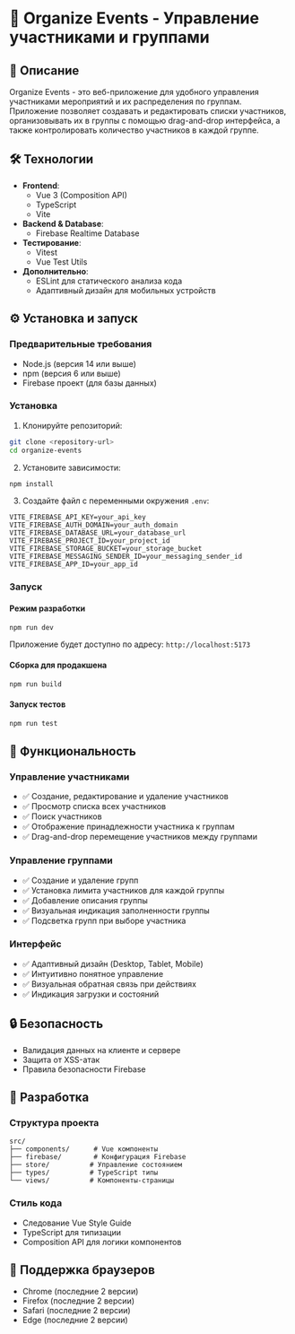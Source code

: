 # 🎯 Organize Events - Управление участниками и группами

## 📝 Описание
Organize Events - это веб-приложение для удобного управления участниками мероприятий и их распределения по группам. Приложение позволяет создавать и редактировать списки участников, организовывать их в группы с помощью drag-and-drop интерфейса, а также контролировать количество участников в каждой группе.

## 🛠 Технологии
- **Frontend**: 
  - Vue 3 (Composition API)
  - TypeScript
  - Vite
- **Backend & Database**: 
  - Firebase Realtime Database
- **Тестирование**:
  - Vitest
  - Vue Test Utils
- **Дополнительно**:
  - ESLint для статического анализа кода
  - Адаптивный дизайн для мобильных устройств

## ⚙️ Установка и запуск

### Предварительные требования
- Node.js (версия 14 или выше)
- npm (версия 6 или выше)
- Firebase проект (для базы данных)

### Установка
1. Клонируйте репозиторий:
```bash
git clone <repository-url>
cd organize-events
```

2. Установите зависимости:
```bash
npm install
```

3. Создайте файл с переменными окружения `.env`:
```env
VITE_FIREBASE_API_KEY=your_api_key
VITE_FIREBASE_AUTH_DOMAIN=your_auth_domain
VITE_FIREBASE_DATABASE_URL=your_database_url
VITE_FIREBASE_PROJECT_ID=your_project_id
VITE_FIREBASE_STORAGE_BUCKET=your_storage_bucket
VITE_FIREBASE_MESSAGING_SENDER_ID=your_messaging_sender_id
VITE_FIREBASE_APP_ID=your_app_id
```

### Запуск

#### Режим разработки
```bash
npm run dev
```
Приложение будет доступно по адресу: `http://localhost:5173`

#### Сборка для продакшена
```bash
npm run build
```

#### Запуск тестов
```bash
npm run test
```

## 🎯 Функциональность

### Управление участниками
- ✅ Создание, редактирование и удаление участников
- ✅ Просмотр списка всех участников
- ✅ Поиск участников
- ✅ Отображение принадлежности участника к группам
- ✅ Drag-and-drop перемещение участников между группами

### Управление группами
- ✅ Создание и удаление групп
- ✅ Установка лимита участников для каждой группы
- ✅ Добавление описания группы
- ✅ Визуальная индикация заполненности группы
- ✅ Подсветка групп при выборе участника

### Интерфейс
- ✅ Адаптивный дизайн (Desktop, Tablet, Mobile)
- ✅ Интуитивно понятное управление
- ✅ Визуальная обратная связь при действиях
- ✅ Индикация загрузки и состояний

## 🔒 Безопасность
- Валидация данных на клиенте и сервере
- Защита от XSS-атак
- Правила безопасности Firebase

## 🚀 Разработка

### Структура проекта
```
src/
├── components/      # Vue компоненты
├── firebase/        # Конфигурация Firebase
├── store/          # Управление состоянием
├── types/          # TypeScript типы
└── views/          # Компоненты-страницы
```

### Стиль кода
- Следование Vue Style Guide
- TypeScript для типизации
- Composition API для логики компонентов

## 📱 Поддержка браузеров
- Chrome (последние 2 версии)
- Firefox (последние 2 версии)
- Safari (последние 2 версии)
- Edge (последние 2 версии)
